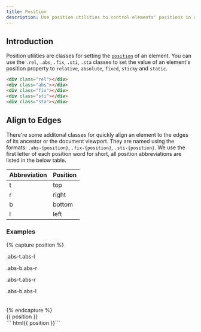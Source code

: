 ```yaml
---
title: Position
description: Use position utilities to control elements' positions in different containers.
---
```


## Introduction

Position utilities are classes for setting the
[`position`](https://developer.mozilla.org/en-US/docs/Web/CSS/position) of an element.
You can use the `.rel`, `.abs`, `.fix`, `.sti`, `.sta` classes
to set the value of an element's position property to
`relative`, `absolute`, `fixed`, `sticky` and `static`.

``` html
<div class="rel"></div>
<div class="abs"></div>
<div class="fix"></div>
<div class="sti"></div>
<div class="sta"></div>
```

## Align to Edges

There're some additonal classes for quickly align an element
to the edges of its ancestor or the document viewport.
They are named using the formats:
`.abs-{position}`, `.fix-{position}`, `.sti-{position}`.
We use the first letter of each position word for short,
all position abbreviations are listed in the below table.

<div class="table table-border">
  <table>
    <thead>
      <tr><th>Abbreviation</th><th>Position</th></tr>
    </thead>
    <tbody>
      <tr><td>t</td><td>top</td></tr>
      <tr><td>r</td><td>right</td></tr>
      <tr><td>b</td><td>bottom</td></tr>
      <tr><td>l</td><td>left</td></tr>
    </tbody>
  </table>
</div>

### Examples

{% capture position %}
<div class="rel bc-dark" style="height: 9rem">
  <p class="abs-t abs-l px-small bc-primary c-light">.abs-t.abs-l</p>
  <p class="abs-b abs-r px-small bc-primary c-light">.abs-b.abs-r</p>
  <!-- Use margin utilities to add some spacing. -->
  <p class="abs-t abs-r mt-small mr-small px-small bc-danger c-light">.abs-t.abs-r</p>
  <p class="abs-b abs-l ml-small mb-small px-small bc-danger c-light">.abs-b.abs-l</p>
</div>
{% endcapture %}
<div class="example">
  {{ position }}
</div>
``` html{{ position }}```